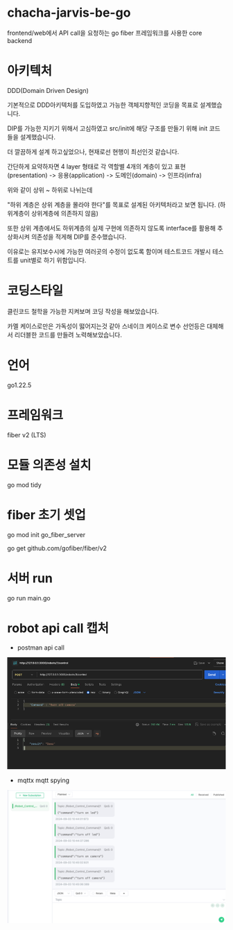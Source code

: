 # chacha-jarvis-be-go

frontend/web에서 API call을 요청하는 go fiber 프레임워크를 사용한 core backend

# 아키텍처

DDD(Domain Driven Design)

기본적으로 DDD아키텍처를 도입하였고 가능한 객체지향적인 코딩을 목표로 설계했습니다.

DIP를 가능한 지키기 위해서 고심하였고 src/init에 해당 구조를 만들기 위해 init 코드들을 설계했습니다.

더 깔끔하게 설계 하고싶었으나, 현재로선 현행이 최선인것 같습니다.

간단하게 요약하자면 4 layer 형태로 각 역할별 4개의 계층이 있고
표현(presentation) -> 응용(application) -> 도메인(domain) -> 인프라(infra)

위와 같이 상위 ~ 하위로 나뉘는데
 
"하위 계층은 상위 계층을 몰라야 한다"를 목표로 설계된 아키텍처라고 보면 됩니다. (하위계층이 상위계층에 의존하지 않음)

또한 상위 계층에서도 하위계층의 실제 구현에 의존하지 않도록 interface를 활용해 추상화시켜 의존성을 적게해 DIP를 준수했습니다.

이유로는 유지보수시에 가능한 여러곳의 수정이 없도록 함이며 테스트코드 개발시 테스트를 unit별로 하기 위함입니다.


# 코딩스타일

클린코드 철학을 가능한 지켜보며 코딩 작성을 해보았습니다.

카멜 케이스로만은 가독성이 떯어지는것 같아 스네이크 케이스로 변수 선언등은 대체해서 리더블한 코드를 만들려 노력해보았습니다.

# 언어

go1.22.5

# 프레임워크

fiber v2 (LTS)

# 모듈 의존성 설치

go mod tidy

# fiber 초기 셋업

go mod init go_fiber_server

go get github.com/gofiber/fiber/v2

# 서버 run

go run main.go


# robot api call 캡처

- postman api call

![alt text](postman_api_call.png)


- mqttx mqtt spying

![alt text](mqtt_comunicate.png)
